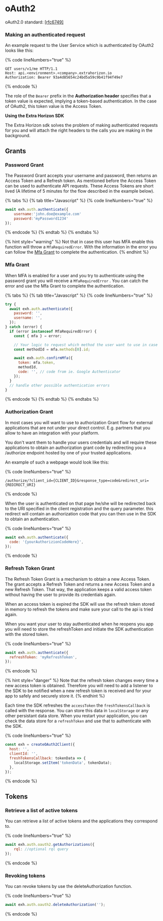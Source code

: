 # oAuth2

oAuth2.0 standard: [\[rfc6749\]](https://datatracker.ietf.org/doc/html/rfc6749)

### Making an authenticated request

An example request to the User Service which is authenticated by OAuth2 looks like this:

{% code lineNumbers="true" %}
```
GET users/v1/me HTTP/1.1
Host: api.<environment>.<​company>.extrahorizon.io
Authorization: Bearer 93a4d85654c24bd5a59c9b41f94f49e7
```
{% endcode %}

The role of the `Bearer` prefix in the **Authorization header** specifies that a token value is expected, implying a token-based authentication. In the case of OAuth2, this token value is the Access Token.

**Using the Extra Horizon SDK**

The Extra Horizon sdk solves the problem of making authenticated requests for you and will attach the right headers to the calls you are making in the background.

## Grants

### Password Grant

The Password Grant accepts your username and password, then returns an Access Token and a Refresh token. As mentioned before the Access Token can be used to authenticate API requests. These Access Tokens are short lived (A lifetime of 5 minutes for the flow described in the example below).

{% tabs %}
{% tab title="Javascript" %}
{% code lineNumbers="true" %}
```javascript
await exh.auth.authenticate({
    username:'john.doe@example.com'
    password:'myPassword1234'
});
```
{% endcode %}
{% endtab %}
{% endtabs %}

{% hint style="warning" %}
Not that in case this user has MFA enable this function will throw a `MfaRequiredError`. With the information in the error you can follow the [Mfa Grant](oauth2.md#mfa-grant) to complete the authentication.
{% endhint %}

### Mfa Grant

When MFA is enabled for a user and you try to authenticate using the password grant you will receive a `MfaRequiredError` . You can catch the error and use the Mfa Grant to complete the authentication.

{% tabs %}
{% tab title="Javascript" %}
{% code lineNumbers="true" %}
```javascript
try {
  await exh.auth.authenticate({
    password: '',
    username: '',
  });
} catch (error) {
  if (error instanceof MfaRequiredError) {
    const { mfa } = error;

    // Your logic to request which method the user want to use in case of multiple methods
    const methodId = mfa.methods[0].id;

    await exh.auth.confirmMfa({
      token: mfa.token,
      methodId,
      code: '', // code from ie. Google Authenticator
    });
  }
  // handle other possible authentication errors
}
```
{% endcode %}
{% endtab %}
{% endtabs %}

### Authorization Grant

In most cases you will want to use to authorization Grant flow for external applications that are not under your direct control. E.g. partners that you allow to have an integration with your platform.

You don't want them to handle your users credentials and will require these applications to obtain an authorization grant code by redirecting you a /authorize endpoint hosted by one of your trusted applications.

An example of such a webpage would look like this:

{% code lineNumbers="true" %}
```
/authorize/?client_id={CLIENT_ID}&response_type=code&redirect_uri={REDIRECT_URI}
```
{% endcode %}

When the user is authenticated on that page he/she will be redirected back to the URI specified in the client registration and the query parameter. this redirect will contain an authorization code that you can then use in the SDK to obtain an authentication.

{% code lineNumbers="true" %}
```javascript
await exh.auth.authenticate({
  code: '{yourAuthorizionCodeHere}',
});
```
{% endcode %}

### Refresh Token Grant

The Refresh Token Grant is a mechanism to obtain a new Access Token. The grant accepts a Refresh Token and returns a new Access Token and a new Refresh Token. That way, the application keeps a valid access token without having the user to provide its credentials again.

When an access token is expired the SDK will use the refresh token stored in memory to refresh the tokens and make sure your call to the api is tried again.

When you want your user to stay authenticated when he reopens you app you will need to store the refreshToken and initiate the SDK authentication with the stored token.

{% code lineNumbers="true" %}
```javascript
await exh.auth.authenticate({
  refreshToken: 'myRefreshToken',
});
```
{% endcode %}

{% hint style="danger" %}
Note that the refresh token changes every time a new access token is obtained. Therefore you will need to add a listener to the SDK to be notified when a new refresh token is received and for your app to safely and securely store it.
{% endhint %}

Each time the SDK refreshes the `accessToken` the `freshTokensCallback` is called with the response. You can store this data in `localStorage` or any other persistant data store. When you restart your application, you can check the data store for a `refreshToken` and use that to authenticate with the SDK.

{% code lineNumbers="true" %}
```javascript
const exh = createOAuth2Client({
  host: '',
  clientId: '',
  freshTokensCallback: tokenData => {
    localStorage.setItem('tokenData', tokenData);
  },
});
```
{% endcode %}

## Tokens

### Retrieve a list of active tokens

You can retrieve a list of active tokens and the applications they correspond to.

{% code lineNumbers="true" %}
```javascript
await exh.auth.oauth2.getAuthorizations({
    rql: //optional rql query
});
```
{% endcode %}

### Revoking tokens

You can revoke tokens by use the deleteAuthorization function.

{% code lineNumbers="true" %}
```javascript
await exh.auth.oauth2.deleteAuthorization('');
```
{% endcode %}

##
